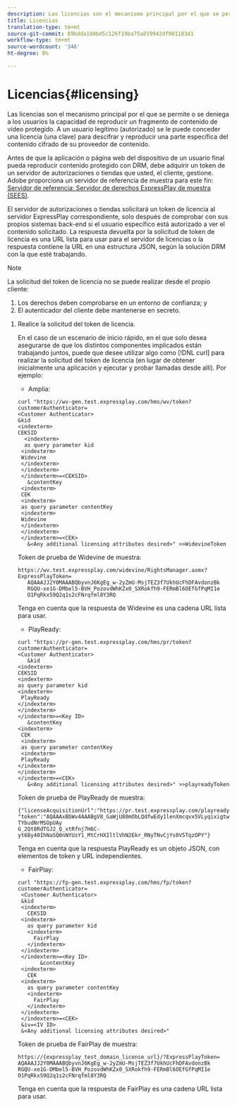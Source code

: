 ```yaml
---
description: Las licencias son el mecanismo principal por el que se permite o se deniega a los usuarios la capacidad de reproducir un fragmento de contenido de vídeo protegido. A un usuario legítimo (autorizado) se le puede conceder una licencia (una clave) para descifrar y reproducir una parte específica del contenido cifrado de su proveedor de contenido.
title: Licencias
translation-type: tm+mt
source-git-commit: 89bdda1d4bd5c126f19ba75a819942df901183d1
workflow-type: tm+mt
source-wordcount: '346'
ht-degree: 0%

---
```



# Licencias{#licensing}

Las licencias son el mecanismo principal por el que se permite o se deniega a los usuarios la capacidad de reproducir un fragmento de contenido de vídeo protegido. A un usuario legítimo (autorizado) se le puede conceder una licencia (una clave) para descifrar y reproducir una parte específica del contenido cifrado de su proveedor de contenido.

Antes de que la aplicación o página web del dispositivo de un usuario final pueda reproducir contenido protegido con DRM, debe adquirir un token de un servidor de autorizaciones o tiendas que usted, el cliente, gestione. Adobe proporciona un servidor de referencia de muestra para este fin: [Servidor de referencia: Servidor de derechos ExpressPlay de muestra (SEES)](../../multi-drm-workflows/feature-topics/sees-reference-server.md).

El servidor de autorizaciones o tiendas solicitará un token de licencia al servidor ExpressPlay correspondiente, solo después de comprobar con sus propios sistemas back-end si el usuario específico está autorizado a ver el contenido solicitado. La respuesta devuelta por la solicitud de token de licencia es una URL lista para usar para el servidor de licencias o la respuesta contiene la URL en una estructura JSON, según la solución DRM con la que esté trabajando.

>[!NOTE]
>
>La solicitud del token de licencia no se puede realizar desde el propio cliente:
>1. Los derechos deben comprobarse en un entorno de confianza; y
>1. El autenticador del cliente debe mantenerse en secreto.


1. Realice la solicitud del token de licencia.

   En el caso de un escenario de inicio rápido, en el que solo desea asegurarse de que los distintos componentes implicados están trabajando juntos, puede que desee utilizar algo como [!DNL curl] para realizar la solicitud del token de licencia (en lugar de obtener inicialmente una aplicación y ejecutar y probar llamadas desde allí). Por ejemplo:

   * Amplia:

   ```
   curl "https://wv-gen.test.expressplay.com/hms/wv/token?customerAuthenticator= 
   <Customer Authenticator> 
   &kid 
   <indexterm>
   CEKSID 
     <indexterm>
     as query parameter kid 
    <indexterm>
    Widevine 
    </indexterm> 
    </indexterm> 
    </indexterm>=<CEKSID> 
      &contentKey 
    <indexterm>
    CEK 
    <indexterm>
    as query parameter contentKey 
    <indexterm>
    Widevine 
    </indexterm> 
    </indexterm> 
    </indexterm>=<CEK> 
      &<Any additional licensing attributes desired>" >>WidevineToken 
   ```

   Token de prueba de Widevine de muestra:

   ```
   https://wv.test.expressplay.com/widevine/RightsManager.asmx?ExpressPlayToken= 
      AQAAAJJ2Y0MAAABQbyvnJ6KgEg_w-2yZmU-MsjTEZ3f7UkhUcFhDFAvdonzBk 
      RGQU-xe1G-DMbel5-BVH_PozovdWhKZx0_SXRokfh9-FERmBl6OEfGfPqMI1e 
      O1PqRkx59Q2q1s2cFNrqfml8Y3RQ 
   ```

   Tenga en cuenta que la respuesta de Widevine es una cadena URL lista para usar.

   * PlayReady:

   ```
   curl "https://pr-gen.test.expressplay.com/hms/pr/token?customerAuthenticator= 
   <Customer Authenticator> 
      &kid 
   <indexterm>
   CEKSID 
   <indexterm>
   as query parameter kid 
   <indexterm>
    PlayReady 
   </indexterm> 
   </indexterm> 
   </indexterm>=<Key ID> 
      &contentKey 
   <indexterm>
    CEK 
    <indexterm>
    as query parameter contentKey 
    <indexterm>
    PlayReady 
   </indexterm> 
   </indexterm> 
   </indexterm>=<CEK> 
      &<Any additional licensing attributes desired>" >>playreadyToken
   ```

   Token de prueba de PlayReady de muestra:

   ```
   {"licenseAcquisitionUrl":"https://pr.test.expressplay.com/playready/RightsManager.asmx", 
   "token":"AQAAAxBbWv4AAABgV8_GaWjU80mObLQdfwEdy1lenXmcqvx5VLyqixigtwXLthzjPxq9QDT-TYbudNrMSOpUAy 
   G_2Qt8RdTGJ2_Q_xtRfnj7H6C-yt6By40IhNaSQ0nNYUsY1_MtCrHXIltlVhN2Ekr_RNyTNvCjYs0V5TqzOPY"} 
   ```

   Tenga en cuenta que la respuesta PlayReady es un objeto JSON, con elementos de token y URL independientes.

   * FairPlay:

   ```
   curl "https://fp-gen.test.expressplay.com/hms/fp/token?customerAuthenticator= 
    <Customer Authenticator> 
    &kid 
    <indexterm>
      CEKSID 
    <indexterm>
      as query parameter kid 
      <indexterm>
        FairPlay 
      </indexterm> 
    </indexterm> 
    </indexterm>=<Key ID> 
          &contentKey 
    <indexterm>
      CEK 
    <indexterm>
      as query parameter contentKey 
      <indexterm>
        FairPlay 
      </indexterm> 
    </indexterm> 
    </indexterm>=<CEK> 
    &iv=<IV ID> 
    &<Any additional licensing attributes desired>"
   ```

   Token de prueba de FairPlay de muestra:

   ```
   https://{expressplay_test_domain_license_url}/?ExpressPlayToken= 
   AQAAAJJ2Y0MAAABQbyvnJ6KgEg_w-2yZmU-MsjTEZ3f7UkhUcFhDFAvdonzBk 
   RGQU-xe1G-DMbel5-BVH_PozovdWhKZx0_SXRokfh9-FERmBl6OEfGfPqMI1e 
   O1PqRkx59Q2q1s2cFNrqfml8Y3RQ
   ```

   Tenga en cuenta que la respuesta de FairPlay es una cadena URL lista para usar.
